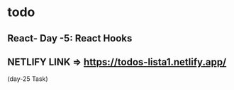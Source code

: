 #  todo

## React- Day -5: React Hooks 


## NETLIFY LINK => <span><a href="https://todos-lista1.netlify.app/" target="_blank">https://todos-lista1.netlify.app/</a></span>

(day-25 Task) 